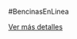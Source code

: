 #BencinasEnLinea

<a href="https://jzuletagt.carbonmade.com/projects/5686339" target="blank">Ver más detalles</a>
